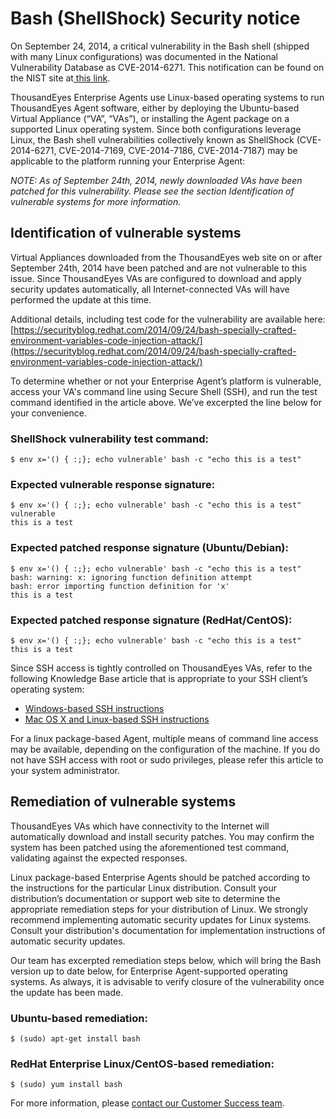 # Bash \(ShellShock\) Security notice

On September 24, 2014, a critical vulnerability in the Bash shell \(shipped with many Linux configurations\) was documented in the National Vulnerability Database as CVE-2014-6271.  This notification can be found on the NIST site at[ this link](http://web.nvd.nist.gov/view/vuln/detail?vulnId=CVE-2014-6271).

ThousandEyes Enterprise Agents use Linux-based operating systems to run ThousandEyes Agent software, either by deploying the Ubuntu-based Virtual Appliance \(“VA”, “VAs”\), or installing the Agent package on a supported Linux operating system.  Since both configurations leverage Linux, the Bash shell vulnerabilities collectively known as ShellShock \(CVE-2014-6271, CVE-2014-7169, CVE-2014-7186, CVE-2014-7187\) may be applicable to the platform running your Enterprise Agent:

_NOTE: As of September 24th, 2014, newly downloaded VAs have been patched for this vulnerability.  Please see the section Identification of vulnerable systems for more information._  

##  Identification of vulnerable systems

Virtual Appliances downloaded from the ThousandEyes web site on or after September 24th, 2014 have been patched and are not vulnerable to this issue.  Since ThousandEyes VAs are configured to download and apply security updates automatically, all Internet-connected VAs will have performed the update at this time.

Additional details, including test code for the vulnerability are available here: [https://securityblog.redhat.com/2014/09/24/bash-specially-crafted-environment-variables-code-injection-attack/](https://securityblog.redhat.com/2014/09/24/bash-specially-crafted-environment-variables-code-injection-attack/)

To determine whether or not your Enterprise Agent’s platform is vulnerable, access your VA's command line using Secure Shell \(SSH\), and run the test command identified in the article above.  We’ve excerpted the line below for your convenience.  

### ShellShock vulnerability test command:

```text
$ env x='() { :;}; echo vulnerable' bash -c "echo this is a test"
```

### Expected vulnerable response signature:

```text
$ env x='() { :;}; echo vulnerable' bash -c "echo this is a test"
vulnerable
this is a test
```

### Expected patched response signature \(Ubuntu/Debian\):

```text
$ env x='() { :;}; echo vulnerable' bash -c "echo this is a test"
bash: warning: x: ignoring function definition attempt
bash: error importing function definition for 'x'
this is a test
```

### Expected patched response signature \(RedHat/CentOS\):

```text
$ env x='() { :;}; echo vulnerable' bash -c "echo this is a test"
this is a test
```

Since SSH access is tightly controlled on ThousandEyes VAs, refer to the following Knowledge Base article that is appropriate to your SSH client’s operating system:

* [Windows-based SSH instructions](https://success.thousandeyes.com/ViewArticle?articleIdParam=kA0E0000000CmnaKAC)
* [Mac OS X and Linux-based SSH instructions](https://success.thousandeyes.com/ViewArticle?articleIdParam=kA0E0000000CmnrKAC)

For a linux package-based Agent, multiple means of command line access may be available, depending on the configuration of the machine.  If you do not have SSH access with root or sudo privileges, please refer this article to your system administrator.

## Remediation of vulnerable systems

ThousandEyes VAs which have connectivity to the Internet will automatically download and install security patches.  You may confirm the system has been patched using the aforementioned test command, validating against the expected responses.

Linux package-based Enterprise Agents should be patched according to the instructions for the particular Linux distribution.  Consult your distribution’s documentation or support web site to determine the appropriate remediation steps for your distribution of Linux.  We strongly recommend implementing automatic security updates for Linux systems.  Consult your distribution's documentation for implementation instructions of automatic security updates.

Our team has excerpted remediation steps below, which will bring the Bash version up to date below, for Enterprise Agent-supported operating systems.  As always, it is advisable to verify closure of the vulnerability once the update has been made.

### Ubuntu-based remediation:

```text
$ (sudo) apt-get install bash
```

### RedHat Enterprise Linux/CentOS-based remediation:

```text
$ (sudo) yum install bash
```

For more information, please [contact our Customer Success team](mailto:support@thousandeyes.com?subject=CVE-2014-6271).

